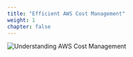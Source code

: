 ```yaml
---
title: "Efficient AWS Cost Management"
weight: 1
chapter: false
---
```


![Understanding AWS Cost Management](https://miro.medium.com/v2/resize:fit:800/1*sQWvAOinWtfTwqrY3QyUqw.png)
